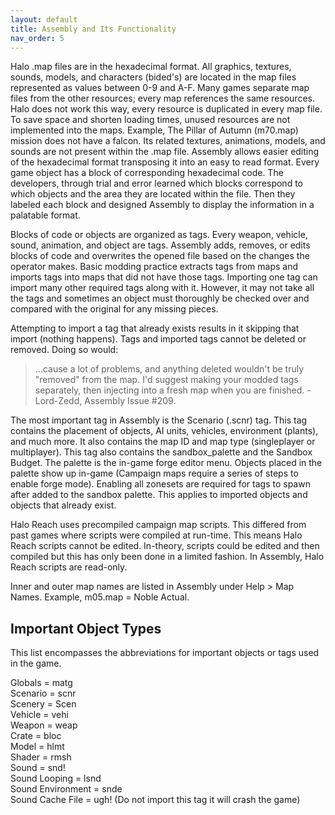 ```yaml
---
layout: default
title: Assembly and Its Functionality
nav_order: 5
---
```

Halo .map files are in the hexadecimal format. All graphics, textures, sounds, models, and characters (bided's) are located in the map files represented as values between 0-9 and A-F. Many games separate map files from the other resources; every map references the same resources. Halo does not work this way, every resource is duplicated in every map file. To save space and shorten loading times, unused resources are not implemented into the maps. Example, The Pillar of Autumn (m70.map) mission does not have a falcon. Its related textures, animations, models, and sounds are not present within the .map file. Assembly allows easier editing of the hexadecimal format transposing it into an easy to read format. Every game object has a block of corresponding hexadecimal code. The developers, through trial and error learned which blocks correspond to which objects and the area they are located within the file. Then they labeled each block and designed Assembly to display the information in a palatable format.

Blocks of code or objects are organized as tags. Every weapon, vehicle, sound, animation, and object are tags. Assembly adds, removes, or edits blocks of code and overwrites the opened file based on the changes the operator makes. Basic modding practice extracts tags from maps and imports tags into maps that did not have those tags. Importing one tag can import many other required tags along with it. However, it may not take all the tags and sometimes an object must thoroughly be checked over and compared with the original for any missing pieces.

Attempting to import a tag that already exists results in it skipping that import (nothing happens). Tags and imported tags cannot be deleted or removed. Doing so would:
> ...cause a lot of problems, and anything deleted wouldn't be truly "removed" from the map. I'd suggest making your modded tags separately, then injecting into a fresh map when you are finished. - Lord-Zedd, Assembly Issue #209.

The most important tag in Assembly is the Scenario (.scnr) tag. This tag contains the placement of objects, AI units, vehicles, environment (plants), and much more. It also contains the map ID and map type (singleplayer or multiplayer). This tag also contains the sandbox_palette and the Sandbox Budget. The palette is the in-game forge editor menu. Objects placed in the palette show up in-game (Campaign maps require a series of steps to enable forge mode). Enabling all zonesets are required for tags to spawn after added to the sandbox palette. This applies to imported objects and objects that already exist.

Halo Reach uses precompiled campaign map scripts. This differed from past games where scripts were compiled at run-time. This means Halo Reach scripts cannot be edited. In-theory, scripts could be edited and then compiled but this has only been done in a limited fashion. In Assembly, Halo Reach scripts are read-only.

Inner and outer map names are listed in Assembly under Help > Map Names. Example, m05.map = Noble Actual.

## **Important Object Types**
This list encompasses the abbreviations for important objects or tags used in the game.

Globals = matg  
Scenario = scnr  
Scenery = Scen  
Vehicle = vehi  
Weapon = weap  
Crate = bloc  
Model = hlmt  
Shader = rmsh  
Sound = snd!  
Sound Looping = lsnd  
Sound Environment = snde  
Sound Cache File = ugh! (Do not import this tag it will crash the game)
